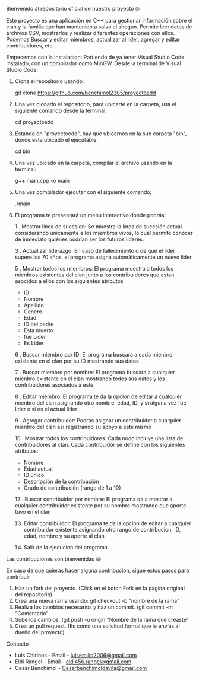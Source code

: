 Bienvenido al repositorio oficial de nuestro proyecto 🤓

Este proyecto es una aplicación en C++ para gestionar información sobre el clan y la familia que han mantenido a salvo el shogun. Permite leer datos de archivos CSV, mostrarlos y realizar diferentes operaciones con ellos. Podemos Buscar y editar miembros, actualizar al lider, agregar y editar contribuidores, etc.

Empecemos con la instalacion:
Partiendo de ya tener Visual Studio Code instalado, con un compilador como MinGW.
Desde la terminal de Visual Studio Code:

1. Clona el repositorio usando:

   git clone https://github.com/benchimol2305/proyectoedd

2. Una vez clonado el repositorio, para ubicarte en la carpeta, usa el siguiente comando desde la terminal:
   
   cd proyectoedd
   
3. Estando en "proyectoedd", hay que ubicarnos en la sub carpeta "bin", donde esta ubicado el ejecutable:

   cd bin
   
4. Una vez ubicado en la carpeta, compilar el archivo usando en la terminal:

   g++ main.cpp -o main

5. Una vez compilador ejecutar con el siguiente comando:

    ./main
  
6. El programa te presentará un menú interactivo donde podrás:

   1 . Mostrar linea de sucesion: Se muestra la línea de sucesión actual considerando únicamente a los miembros vivos, lo cual permite conocer de inmediato quiénes podrían ser los futuros líderes.
   
   3 . Actualizar liderazgo: En caso de fallecimiento o de que el líder supere los 70 años, el programa asigna automáticamente un nuevo lider
     
   5 . Mostrar todos los miembros: El programa muestra a todos los mienbros existentes del clan junto a los contribuidores que estan asocidos a ellos con los siguientes atributos
     - ID
     - Nombre 
     - Apellido 
     - Genero
     - Edad
     - ID del padre
     - Esta muerto
     - fue Lider
     - Es Lider

   6 . Buscar miembro por ID: El programa buscara a cada mienbro existente en el clan por su ID mostrando sus datos 

   7 . Buscar miembro por nombre: El programa buscara a cualquier mienbro existente en el clan mostrando todos sus datos y los contribuidores asociados a este 

   8 . Editar miembro: El programa te da la opcion de  editar a cualquier mienbro del clan asignando otro nombre, edad, ID, y si alguna vez fue lider o si es el actual lider  

   9 . Agregar contribuidor: Podras asignar un contribuidor a cualquier mienbro del clan asi registrando su apoyo a este mismo 

     10 . Mostrar todos los contribuidores:  Cada nodo incluye una lista de contribuidores al clan. Cada contribuidor se define con los siguientes atributos:  
     - Nombre  
     - Edad actual  
     - ID único  
     - Descripción de la contribución  
     - Grado de contribución (rango de 1 a 10)  

     12 . Buscar contribuidor por nombre: El programa da a mostrar a cualquier contribuidor existente por su nombre mostrando que aporte tuvo en el clan 

   13. Editar contribuidor: El programa te da la opcion de editar a cualquier contribuidor existente asignando otro rango de contribucion, ID, edad, nombre y su aporte al clan

   14. Salir de la ejecucion del programa.

Las contribuciones son bienvenidas 😃 

En caso de que quieras hacer alguna contribucion, sigue estos pasos para contribuir

1. Haz un fork del proyecto. (Click en el boton Fork en la pagina original del repositorio)
2. Crea una nueva rama usando: git checkout -b "nombre de la rama"
3. Realiza los cambios necesarios y haz un commit. (git commit -m "Comentario"
4. Sube los cambios. (git push -u origin "Nombre de la rama que creaste"
5. Crea un pull request. (Es como una solicitud formal que le envías al dueño del proyecto)

Contacto
- Luis Chirinos - Email - luisemilio2006@gmail.com
- Eldi Rangel - Email - eldi456.rangel@gmail.com
- Cesar Benchimol - Cesarbenchimoldavila@gmail.com


